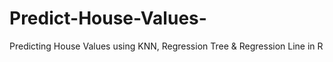 # Predict-House-Values-
Predicting House Values using KNN, Regression Tree &amp; Regression Line in R
